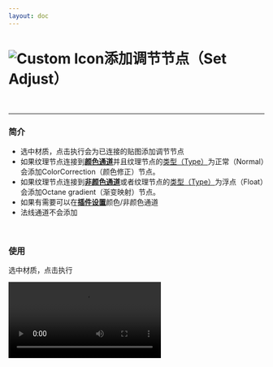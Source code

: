 ```yaml
---
layout: doc
---
```

# <span class="h1-icon"><img src="/img/OC-AddAdjust.webp" alt="Custom Icon"></span>添加调节节点（Set Adjust）

<br/>

---

### 简介

- 选中材质，点击执行会为已连接的贴图添加调节节点
- 如果纹理节点连接到[**颜色通道**](01-OMT-setting#设置颜色-非颜色通道)并且纹理节点的[类型（Type）](https://docs.otoy.com/cinema4d/ImageTexture.html)为正常（Normal）会添加ColorCorrection（颜色修正）节点。  
- 如果纹理节点连接到[**非颜色通道**](01-OMT-setting#设置颜色-非颜色通道)或者纹理节点的[类型（Type）](https://docs.otoy.com/cinema4d/ImageTexture.html)为浮点（Float）会添加Octane gradient（渐变映射）节点。 
- 如果有需要可以在[**插件设置**](01-OMT-setting#设置颜色-非颜色通道)颜色/非颜色通道
- 法线通道不会添加


<br/>

### 使用
选中材质，点击执行
<br/>

<video controls>
  <source src="/img/oc-mattool-addadjust.webm" type="video/webm">
</video>

<br/>
<br/>

